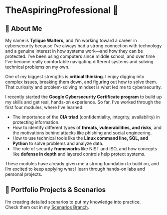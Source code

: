 # TheAspiringProfessional 🚀

## 👋 About Me
My name is **Tylique Walters**, and I’m working toward a career in cybersecurity because I’ve always had a strong connection with technology and a genuine interest in how systems work—and how they can be protected. I’ve been using computers since middle school, and over time I’ve become really comfortable navigating different systems and solving technical problems on my own.  

One of my biggest strengths is **critical thinking**. I enjoy digging into complex issues, breaking them down, and figuring out how to solve them. That curiosity and problem-solving mindset is what led me to cybersecurity.  

I recently started the **Google Cybersecurity Certificate program** to build up my skills and get real, hands-on experience. So far, I’ve worked through the first four modules, where I’ve learned:  
- The importance of the **CIA triad** (confidentiality, integrity, availability) in protecting information.  
- How to identify different types of **threats, vulnerabilities, and risks**, and the motivations behind attacks like phishing and social engineering.  
- How to use technical tools like the **Linux command line, SQL, and Python** to solve problems and analyze data.  
- The role of security **frameworks** like NIST and ISO, and how concepts like **defense in depth** and layered controls help protect systems.  

These modules have already given me a strong foundation to build on, and I’m excited to keep applying what I learn through hands-on labs and personal projects.  

## 📂 Portfolio Projects & Scenarios
I’m creating detailed scenarios to put my knowledge into practice.  
Check them out in my [Scenarios Branch](https://github.com/TyliqueW25/TheAspiringProfessional/tree/Scenarios).
